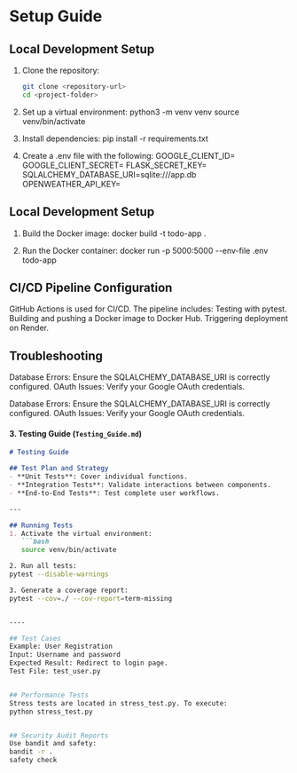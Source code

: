 # Setup Guide

## Local Development Setup
1. Clone the repository:
   ```bash
   git clone <repository-url>
   cd <project-folder>

2. Set up a virtual environment:
python3 -m venv venv
source venv/bin/activate

3. Install dependencies:
pip install -r requirements.txt

4. Create a .env file with the following:
GOOGLE_CLIENT_ID=<your-client-id>
GOOGLE_CLIENT_SECRET=<your-client-secret>
FLASK_SECRET_KEY=<your-secret-key>
SQLALCHEMY_DATABASE_URI=sqlite:///app.db
OPENWEATHER_API_KEY=<your-weather-api-key>


## Local Development Setup
1. Build the Docker image:
docker build -t todo-app .

2. Run the Docker container:
docker run -p 5000:5000 --env-file .env todo-app

## CI/CD Pipeline Configuration

GitHub Actions is used for CI/CD.
The pipeline includes:
Testing with pytest.
Building and pushing a Docker image to Docker Hub.
Triggering deployment on Render.


## Troubleshooting
Database Errors: Ensure the SQLALCHEMY_DATABASE_URI is correctly configured.
OAuth Issues: Verify your Google OAuth credentials.

Database Errors: Ensure the SQLALCHEMY_DATABASE_URI is correctly configured.
OAuth Issues: Verify your Google OAuth credentials.


#### 3. Testing Guide (`Testing_Guide.md`)
```markdown
# Testing Guide

## Test Plan and Strategy
- **Unit Tests**: Cover individual functions.
- **Integration Tests**: Validate interactions between components.
- **End-to-End Tests**: Test complete user workflows.

---

## Running Tests
1. Activate the virtual environment:
   ```bash
   source venv/bin/activate

2. Run all tests:
pytest --disable-warnings

3. Generate a coverage report:
pytest --cov=./ --cov-report=term-missing


----

## Test Cases
Example: User Registration
Input: Username and password
Expected Result: Redirect to login page.
Test File: test_user.py


## Performance Tests
Stress tests are located in stress_test.py. To execute:
python stress_test.py


## Security Audit Reports
Use bandit and safety:
bandit -r .
safety check


